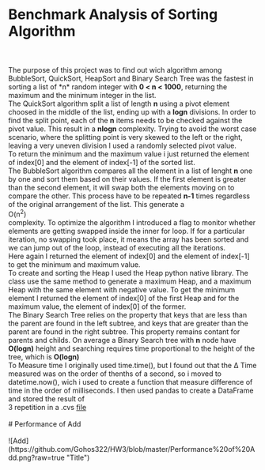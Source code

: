 # Benchmark Analysis of Sorting Algorithm <br>
<br>
<br>
The purpose of this project was to find out wich algorithm among BubbleSort, QuickSort, HeapSort and Binary Search Tree was the fastest in sorting a list of *n* random integer with <b>0 < n < 1000</b>, returning the maximum and the minimum integer in the list.<br>
The QuickSort algorithm split a list of length <b>n</b> using a pivot element choosed in the middle of the list, ending up with a <b>logn</b> divisions. In order to find the split point, each of the <b>n</b> items needs to be checked against the pivot value. This result in a <b>nlogn</b> complexity. Trying to avoid the worst case scenario, where the splitting point is very skewed to the left or the right, leaving a very uneven division I used a randomly selected pivot value.<br>
To return the minimum and the maximum value i just returned the element of index[0] and the element of index[-1] of the sorted list.<br>  
The BubbleSort algorithm compares all the element in a list of lenght <b>n</b> one by one and sort them based on their values. If the first element is greater than the second element, it will swap both the elements moving on to compare the other. This process have to be repeated <b>n-1</b> times regardless of the original arrangement of the list. This generate a <br>O(n<SUP>2</SUP>)</br> complexity. To optimize the algorithm I introduced a flag to monitor whether elements are getting swapped inside the inner for loop. If for a particular iteration, no swapping took place, it means the array has been sorted and we can jump out of the loop, instead of executing all the iterations.<br>
Here again I returned the element of index[0] and the element of index[-1] to get the minimum and maximum value.<br>
To create and sorting the Heap I used the Heap python native library. The class use the same method to generate a maximum Heap, and a maximum Heap with the same element with negative value. To get the minimum element I returned the element of index[0] of the first Heap and for the maximum value, the element of index[0] of the former. <br>
The Binary Search Tree relies on the property that keys that are less than the parent are found in the left subtree, and keys that are greater than the parent are found in the right subtree. This property remains contant for parents and childs. On average a Binary Search tree with <b>n</b> node have <b>O(logn)</b> height and searching requires time proportional to the height of the tree, which is <b>O(logn)</b><br>
To Measure time I originally used time.time(), but I found out that the &Delta; Time measured was on the order of thenths of a second, so i moved to datetime.now(), wich i used to create a function that measure difference of time in the order of milliseconds. I then used pandas to create a DataFrame and stored the result of <br>3</b> repetition in a .cvs <a href="https://github.com/Gohos322/HW3/blob/master/benchmark_data.csv">file</a><br>
<br>
# Performance of Add <br>
<br>
![Add](https://github.com/Gohos322/HW3/blob/master/Performance%20of%20Add.png?raw=true "Title")
